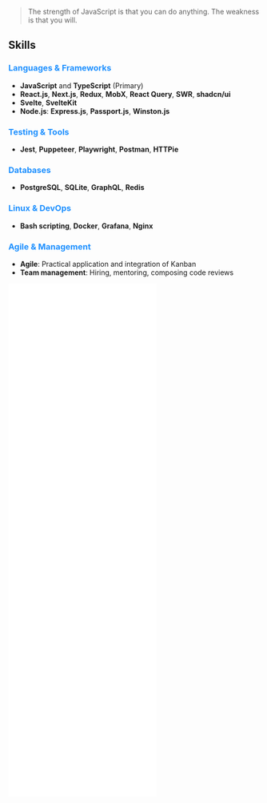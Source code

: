 > The strength of JavaScript is that you can do anything. The weakness is that you will.

## Skills

### <span style="color:dodgerblue">Languages & Frameworks</span>
- **JavaScript** and **TypeScript** (Primary)
- **React.js**, **Next.js**, **Redux**, **MobX**, **React Query**, **SWR**, **shadcn/ui**
- **Svelte**, **SvelteKit**
- **Node.js**: **Express.js**, **Passport.js**, **Winston.js**

### <span style="color:dodgerblue">Testing & Tools</span>
- **Jest**, **Puppeteer**, **Playwright**, **Postman**, **HTTPie**

### <span style="color:dodgerblue">Databases</span>
- **PostgreSQL**, **SQLite**, **GraphQL**, **Redis**

### <span style="color:dodgerblue">Linux & DevOps</span>
- **Bash scripting**, **Docker**, **Grafana**, **Nginx**

### <span style="color:dodgerblue">Agile & Management</span>
- **Agile**: Practical application and integration of Kanban
- **Team management**: Hiring, mentoring, composing code reviews


<picture>
  <img src="/github-metrics.svg" alt="Metrics">
</picture>